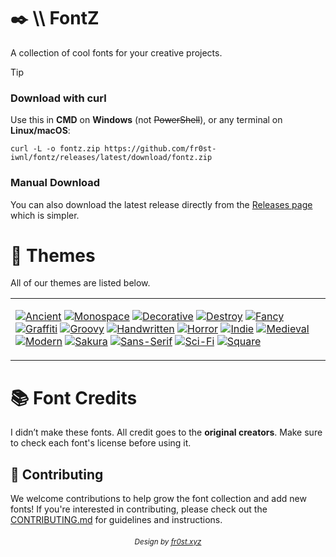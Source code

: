 # ✒️ \\\ FontZ
A collection of cool fonts for your creative projects.

> [!TIP]
> ### Download with curl
> Use this in **CMD** on **Windows** (not ~~PowerShell~~), or any terminal on **Linux/macOS**:
> ```
> curl -L -o fontz.zip https://github.com/fr0st-iwnl/fontz/releases/latest/download/fontz.zip
> ```
> ### Manual Download
> You can also download the latest release directly from the [Releases page](https://github.com/fr0st-iwnl/fontz/releases/latest) which is simpler.


# 🎨 Themes
All of our themes are listed below.

<div align="center">
  <table><tr><td>
    
[![Ancient](https://placehold.co/130x30/4A4033/F1F4F8?text=Ancient&font=Playfair%20Display)](https://github.com/fr0st-iwnl/fontz/tree/master/Display/Ancient%20(Roman%20%26%20Greek))
[![Monospace](https://placehold.co/130x30/2A2D34/F1F4F8?text=Monospace&font=Playfair%20Display)](https://github.com/fr0st-iwnl/fontz/tree/master/Monospace)
[![Decorative](https://placehold.co/130x30/443737/F1F4F8?text=Decorative&font=Playfair%20Display)](https://github.com/fr0st-iwnl/fontz/tree/master/Display/Decorative)
[![Destroy](https://placehold.co/130x30/3B3E3C/F1F4F8?text=Destroy&font=Playfair%20Display)](https://github.com/fr0st-iwnl/fontz/tree/master/Display/Destroy)
[![Fancy](https://placehold.co/130x30/3A403C/F1F4F8?text=Fancy&font=Playfair%20Display)](https://github.com/fr0st-iwnl/fontz/tree/master/Display/Fancy)
[![Graffiti](https://placehold.co/130x30/4B3D4C/F1F4F8?text=Graffiti&font=Playfair%20Display)](https://github.com/fr0st-iwnl/fontz/tree/master/Display/Graffiti)
[![Groovy](https://placehold.co/130x30/3E4340/F1F4F8?text=Groovy&font=Playfair%20Display)](https://github.com/fr0st-iwnl/fontz/tree/master/Display/Groovy)
[![Handwritten](https://placehold.co/130x30/4E4A44/F1F4F8?text=Handwritten&font=Playfair%20Display)](https://github.com/fr0st-iwnl/fontz/tree/master/Display/Handwritten)
[![Horror](https://placehold.co/130x30/4B2C29/F1F4F8?text=Horror&font=Playfair%20Display)](https://github.com/fr0st-iwnl/fontz/tree/master/Display/Horror)
[![Indie](https://placehold.co/130x30/463E47/F1F4F8?text=Indie&font=Playfair%20Display)](https://github.com/fr0st-iwnl/fontz/tree/master/Display/Indie)
[![Medieval](https://placehold.co/130x30/4B4039/F1F4F8?text=Medieval&font=Playfair%20Display)](https://github.com/fr0st-iwnl/fontz/tree/master/Display/Medieval)
[![Modern](https://placehold.co/130x30/3E4B5F/F1F4F8?text=Modern&font=Playfair%20Display)](https://github.com/fr0st-iwnl/fontz/tree/master/Display/Modern)
[![Sakura](https://placehold.co/130x30/453D43/F1F4F8?text=Sakura&font=Playfair%20Display)](https://github.com/fr0st-iwnl/fontz/tree/master/Display/Sakura%20(Chinese%20%26%20Japan))
[![Sans-Serif](https://placehold.co/130x30/3C4341/F1F4F8?text=Sans-Serif&font=Playfair%20Display)](https://github.com/fr0st-iwnl/fontz/tree/master/Sans-Serif)
[![Sci-Fi](https://placehold.co/130x30/273238/F1F4F8?text=Sci-Fi&font=Playfair%20Display)](https://github.com/fr0st-iwnl/fontz/tree/master/Display/Sci-Fi)
[![Square](https://placehold.co/130x30/373C40/F1F4F8?text=Square&font=Playfair%20Display)](https://github.com/fr0st-iwnl/fontz/tree/master/Display/Square)

  </td></tr></table>
</div>

# 📚 Font Credits
I didn’t make these fonts. All credit goes to the **original creators**.
Make sure to check each font's license before using it.

## 🤝 Contributing

We welcome contributions to help grow the font collection and add new fonts! If you're interested in contributing, please check out the [CONTRIBUTING.md](CONTRIBUTING.md) for guidelines and instructions.

###### <div align="center"><sub id="-design-by-fr0st.xyz">Design by <a href="https://fr0st.xyz">fr0st.xyz</a></sub></div>




  </td></tr></table>
</div>


